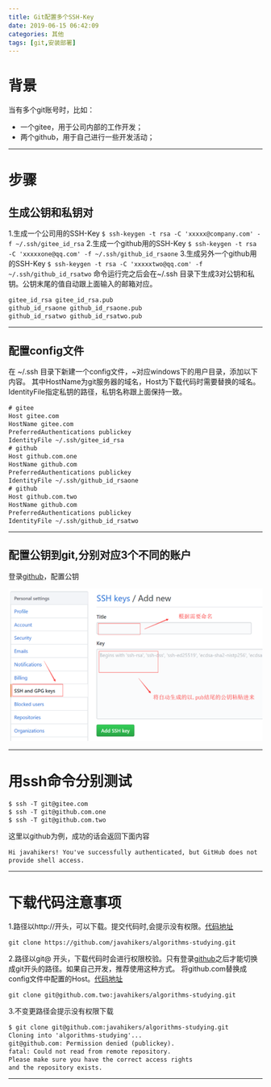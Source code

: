 ```yaml
---
title: Git配置多个SSH-Key
date: 2019-06-15 06:42:09
categories: 其他
tags: [git,安装部署]
---
```


# 背景
当有多个git账号时，比如：
+ 一个gitee，用于公司内部的工作开发；
+ 两个github，用于自己进行一些开发活动；

***
# 步骤
## 生成公钥和私钥对
1.生成一个公司用的SSH-Key
`$ ssh-keygen -t rsa -C 'xxxxx@company.com' -f ~/.ssh/gitee_id_rsa`
2.生成一个github用的SSH-Key
`$ ssh-keygen -t rsa -C 'xxxxxone@qq.com' -f ~/.ssh/github_id_rsaone`
3.生成另外一个github用的SSH-Key
`$ ssh-keygen -t rsa -C 'xxxxxtwo@qq.com' -f ~/.ssh/github_id_rsatwo`
命令运行完之后会在~/.ssh 目录下生成3对公钥和私钥。公钥末尾的值自动跟上面输入的邮箱对应。

    gitee_id_rsa gitee_id_rsa.pub
    github_id_rsaone github_id_rsaone.pub
    github_id_rsatwo github_id_rsatwo.pub

***
## 配置config文件
在 ~/.ssh 目录下新建一个config文件，~对应windows下的用户目录，添加以下内容。
其中HostName为git服务器的域名，Host为下载代码时需要替换的域名。IdentityFile指定私钥的路径，私钥名称跟上面保持一致。

    # gitee
    Host gitee.com
    HostName gitee.com
    PreferredAuthentications publickey
    IdentityFile ~/.ssh/gitee_id_rsa
    # github
    Host github.com.one
    HostName github.com
    PreferredAuthentications publickey
    IdentityFile ~/.ssh/github_id_rsaone
    # github
    Host github.com.two
    HostName github.com
    PreferredAuthentications publickey
    IdentityFile ~/.ssh/github_id_rsatwo

***
## 配置公钥到git,分别对应3个不同的账户
登录[github](https://github.com/ "github的网址")，配置公钥
<div align="center">
<img src="Git配置多个SSH-Key/01.png" alt="不好啦，图片不见啦~~" title="每天进步一点点"/>
</div>

***
# 用ssh命令分别测试

    $ ssh -T git@gitee.com
    $ ssh -T git@github.com.one
    $ ssh -T git@github.com.two
这里以github为例，成功的话会返回下面内容

    Hi javahikers! You've successfully authenticated, but GitHub does not provide shell access.

***
# 下载代码注意事项
1.路径以http://开头，可以下载。提交代码时,会提示没有权限。[代码地址](https://github.com/javahikers/algorithms-studying)

    git clone https://github.com/javahikers/algorithms-studying.git

2.路径以git@ 开头，下载代码时会进行权限校验。只有登录[github](https://github.com/ "github的网址")之后才能切换成git开头的路径。如果自己开发，推荐使用这种方式。
将github.com替换成config文件中配置的Host。[代码地址](https://github.com/javahikers/algorithms-studying)

    git clone git@github.com.two:javahikers/algorithms-studying.git

3.不变更路径会提示没有权限下载

    $ git clone git@github.com:javahikers/algorithms-studying.git
    Cloning into 'algorithms-studying'...
    git@github.com: Permission denied (publickey).
    fatal: Could not read from remote repository.
    Please make sure you have the correct access rights
    and the repository exists.

***
